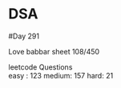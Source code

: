 # DSA

#Day 291

Love babbar sheet
    108/450
    
leetcode Questions   
easy : 123
medium: 157
hard: 21


